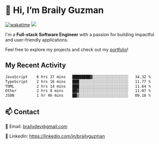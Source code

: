 # 👋 Hi, I’m Braily Guzman
[![wakatime](https://wakatime.com/badge/user/78b9a827-5162-4c58-9330-4ea970cf6de4.svg)](https://wakatime.com/@78b9a827-5162-4c58-9330-4ea970cf6de4)
![](https://komarev.com/ghpvc/?username=brailyguzman)

I'm a **Full-stack Software Engineer** with a passion for building impactful and user-friendly applications.

Feel free to explore my projects and check out my [portfolio](https://braily.dev)!


## My Recent Activity
<!--START_SECTION:waka-->

```txt
JavaScript    6 hrs 37 mins   ████████▓░░░░░░░░░░░░░░░░   34.32 %
TypeScript    2 hrs 16 mins   ███░░░░░░░░░░░░░░░░░░░░░░   11.77 %
TOML          2 hrs 14 mins   ███░░░░░░░░░░░░░░░░░░░░░░   11.64 %
Other         2 hrs 8 mins    ██▓░░░░░░░░░░░░░░░░░░░░░░   11.07 %
JSON          1 hr 46 mins    ██▒░░░░░░░░░░░░░░░░░░░░░░   09.18 %
```

<!--END_SECTION:waka-->

## 📫 Contact
📧 Email: brailydev@gmail.com

🔗 LinkedIn: https://linkedin.com/in/brailyguzman
